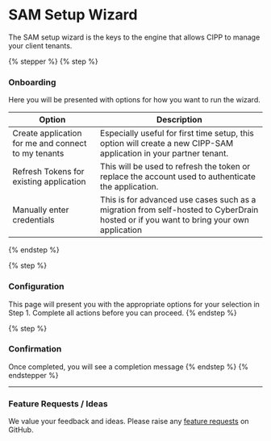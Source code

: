 # SAM Setup Wizard

The SAM setup wizard is the keys to the engine that allows CIPP to manage your client tenants.

{% stepper %}
{% step %}
### **Onboarding**

Here you will be presented with options for how you want to run the wizard.

| Option                                              | Description                                                                                                                           |
| --------------------------------------------------- | ------------------------------------------------------------------------------------------------------------------------------------- |
| Create application for me and connect to my tenants | Especially useful for first time setup, this option will create a new CIPP-SAM application in your partner tenant.                    |
| Refresh Tokens for existing application             | This will be used to refresh the token or replace the account used to authenticate the application.                                   |
| Manually enter credentials                          | This is for advanced use cases such as a migration from self-hosted to CyberDrain hosted or if you want to bring your own application |
{% endstep %}

{% step %}
### Configuration

This page will present you with the appropriate options for your selection in Step 1. Complete all actions before you can proceed.
{% endstep %}

{% step %}
### Confirmation

Once completed, you will see a completion message
{% endstep %}
{% endstepper %}

***

### Feature Requests / Ideas

We value your feedback and ideas. Please raise any [feature requests](https://github.com/KelvinTegelaar/CIPP/issues/new?assignees=\&labels=enhancement%2Cno-priority\&projects=\&template=feature.yml\&title=%5BFeature+Request%5D%3A+) on GitHub.
